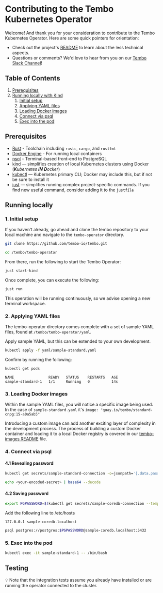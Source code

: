# Contributing to the Tembo Kubernetes Operator
Welcome!
And thank you for your consideration to contribute to the Tembo Kubernetes Operator.
Here are some quick pointers for orientation:
- Check out the project's [README](https://github.com/tembo-io/tembo/blob/main/tembo-operator/README.md) to learn about the less technical aspects.
- Questions or comments? We'd love to hear from you on our [Tembo Slack Channel](https://join.slack.com/t/tembocommunity/shared_invite/zt-277pu7chi-NHtvHWvLhHwyK0Y5Y6vTPw)!

## Table of Contents
1. [Prerequisites](#prerequisites)
2. [Running locally with Kind](#running-locally)
    1. [Initial setup](#1.-initial-setup)
    2. [Applying YAML files](#2.-applying-YAML-files)
    3. [Loading Docker images](#3.-loading-docker-images)
    4. [Connect via psql](#4.-connect-via-psql)
    5. [Exec into the pod](#5.-exec-into-the-pod)

## Prerequisites

- [Rust](https://www.rust-lang.org/learn/get-started) - Toolchain including `rustc`, `cargo`, and `rustfmt`
- [Docker Engine](https://docs.docker.com/engine/install/) - For running local containers
- [psql](https://www.postgresql.org/docs/current/app-psql.html) - Terminal-based front-end to PostgreSQL
- [kind](https://github.com/kubernetes-sigs/kind) — simplifies creation of local Kubernetes clusters using Docker (_**K**ubernetes **IN** **D**ocker_)
- [kubectl](https://kubernetes.io/docs/tasks/tools/#kubectl) — Kubernetes primary CLI; Docker may include this, but if not be sure to install it
- [just](https://github.com/casey/just) — simplifies running complex project-specific commands. If you find new useful command, consider adding it to the `justfile`

## Running locally

### 1. Initial setup

If you haven't already, go ahead and clone the tembo repository to your local machine and navigate to the `tembo-operator` directory.


```bash
git clone https://github.com/tembo-io/tembo.git
```
```bash
cd /tembo/tembo-operator
```
From there, run the following to start the Tembo Operator:
```bash
just start-kind
```
Once complete, you can execute the following:
```bash
just run
```
This operation will be running continuously, so we advise opening a new terminal workspace.

### 2. Applying YAML files

The tembo-operator directory comes complete with a set of sample YAML files, found at `/tembo/tembo-operator/yaml`.

Apply sample YAML, but this can be extended to your own development.

```bash
kubectl apply -f yaml/sample-standard.yaml
```
Confirm by running the following:
```bash
kubectl get pods
```
```text
NAME                READY   STATUS    RESTARTS   AGE
sample-standard-1   1/1     Running   0          14s
```

### 3. Loading Docker images

Within the sample YAML files, you will notice a specific image being used.
In the case of `sample-standard.yaml` it's `image: "quay.io/tembo/standard-cnpg:15-a0a5ab5"`

Introducing a custom image can add another exciting layer of complexity in the development process.
The process of building a custom Docker container and loading it to a local Docker registry is covered in our [tembo-images README](https://github.com/tembo-io/tembo-images/blob/main/README.md) file.

### 4. Connect via psql

#### 4.1 Revealing password

```bash
kubectl get secrets/sample-standard-connection -o=jsonpath='{.data.password}'
```
```bash
echo <your-encoded-secret> | base64 --decode
```

#### 4.2 Saving password

```bash
export PGPASSWORD=$(kubectl get secrets/sample-coredb-connection --template={{.data.password}} | base64 -D)
```

Add the following line to /etc/hosts
```
127.0.0.1 sample-coredb.localhost
```

```bash
psql postgres://postgres:$PGPASSWORD@sample-coredb.localhost:5432
```


### 5. Exec into the pod

```bash
kubectl exec -it sample-standard-1 -- /bin/bash
```

## Testing

:bulb: Note that the integration tests assume you already have installed or are running the operator connected to the cluster.

